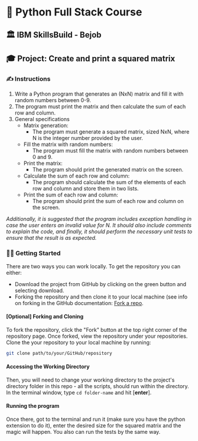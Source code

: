# 📜 Python Full Stack Course

## 🏛️ IBM SkillsBuild - Bejob

## 🎓 Project: Create and print a squared matrix

### ✍ Instructions

1. Write a Python program that generates an (NxN) matrix and fill it with random numbers between 0-9.
2. The program must print the matrix and then calculate the sum of each row and column.
3. General specifications
   - Matrix generation:
     - The program must generate a squared matrix, sized NxN, where N is the integer number provided by the user.
   - Fill the matrix with random numbers:
     - The program must fill the matrix with random numbers between 0 and 9.
   - Print the matrix:
     - The program should print the generated matrix on the screen.
   - Calculate the sum of each row and column:
     - The program should calculate the sum of the elements of each row and column and store them in two lists.
   - Print the sum of each row and column:
      - The program should print the sum of each row and column on the screen.

*Additionally, it is suggested that the program includes exception handling in case the user enters an invalid value for N. It should also include comments to explain the code, and finally, it should perform the necessary unit tests to ensure that the result is as expected.*

### 🚶🏼 Getting Started

There are two ways you can work locally.
To get the repository you can either:

- Download the project from GitHub by clicking on the green button and selecting download.
- Forking the repository and then clone it to your local machine (see info on forking in the GitHub documentation: [Fork a repo](https://docs.github.com/en/github-ae@latest/get-started/quickstart/fork-a-repo).

#### [Optional] Forking and Cloning

To fork the repository, click the "Fork" button at the top right corner of the repository page. Once forked, view the repository under your repositories. Clone the your repository to your local machine by running:

```bash
git clone path/to/your/GitHub/repository
```

#### Accessing the Working Directory

Then, you will need to change your working directory to the project's directory folder in this repo - all the scripts, should run within the directory. In the terminal window, type `cd folder-name` and hit [**enter**].

#### Running the program

Once there, got to the terminal and run it (make sure you have the python extension to do it), enter the desired size for the squared matrix and the magic will happen.
You also can run the tests by the same way.
